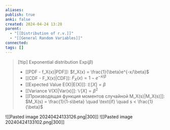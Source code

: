 ```yaml
---
aliases: 
publish: true
anki: false
created: 2024-04-24 13:28
parent:
  - "[[Distribution of r.v.]]"
  - "[[General Random Variables]]"
connected: 
tags: []
---
```


> [!tip] Exponential  distribution  $\text{Exp}(\beta)$
> - [[PDF - f_X(x)|PDF]]: $f_X(x) = \frac{1}{\beta}e^{-x/\beta}$
> - [[CDF - F_X(x)|CDF]]: $F_X(x) = 1 - e^{-x/\beta}$
> - [[Expected Value E(X)|E(X)]]: $\mathbb{E}[X] = \beta$
> - [[Variance V(X)|Var(x)]]: $\mathbb{V}[X] = \beta^2$
> - [[Производящая функция моментов случайной M_X(s)|M_X(s)]]: $M_X(s) = \frac{1}{1-s\beta} \quad \text{if} \quad s < \frac{1}{\beta}$  


![[Pasted image 20240424133126.png|300]]
![[Pasted image 20240424133102.png|300]]
